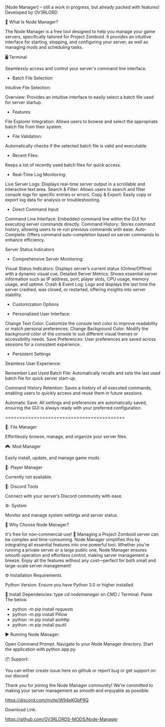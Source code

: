 
[Node Manager] – still a work in progress, but already packed with features! Developed by OV3RLORD

📂 What Is Node Manager? 

The Node Manager is a free tool designed to help you manage your game servers, specifically tailored for Project Zomboid. It provides an intuitive interface for starting, stopping, and configuring your server, as well as managing mods and scheduling tasks.

🖥️:Terminal 

Seamlessly access and control your server's command line interface.

- Batch File Selection

Intuitive File Selection:

Overview: Provides an intuitive interface to easily select a batch file used for server startup.

- Features:

File Explorer Integration: Allows users to browse and select the appropriate batch file from their system.

- File Validation: 

Automatically checks if the selected batch file is valid and executable.

- Recent Files:

Keeps a list of recently used batch files for quick access.

- Real-Time Log Monitoring:

Live Server Logs: Displays real-time server output in a scrollable and interactive text area.
Search & Filter: Allows users to search and filter console logs for specific entries or errors.
Copy & Export: Easily copy or export log data for analysis or troubleshooting.

- Direct Command Input:

Command Line Interface: Embedded command line within the GUI for executing server commands directly.
Command History: Stores command history, allowing users to re-run previous commands with ease.
Auto-Complete: Offers command auto-completion based on server commands to enhance efficiency.

Server Status Indicators

- Comprehensive Server Monitoring:

Visual Status Indicators: Displays server’s current status (Online/Offline) with a dynamic visual cue.
Detailed Server Metrics: Shows essential server information such as IP address, port, player slots, CPU usage, memory usage, and uptime.
Crash & Event Log: Logs and displays the last time the server crashed, was closed, or restarted, offering insights into server stability.

- Customization Options

- Personalized User Interface:

Change Text Color: Customize the console text color to improve readability or match personal preferences.
Change Background Color: Modify the background color of the console to suit different visual themes or accessibility needs.
Save Preferences: User preferences are saved across sessions for a consistent experience.

- Persistent Settings

Seamless User Experience:

Remember Last Used Batch File: Automatically recalls and sets the last used batch file for quick server start-up.

Command History Retention: Saves a history of all executed commands, enabling users to quickly access and reuse them in future sessions.

Automatic Save: All settings and preferences are automatically saved, ensuring the GUI is always ready with your preferred configuration.

==========================================

📂: File Manager 

Effortlessly browse, manage, and organize your server files.

🎮: Mod Manager 

Easily install, update, and manage game mods.

👥: Player Manager 

Currently not available. 

💬: Discord Tools

Connect with your server’s Discord community with ease.

⚙️: System 

Monitor and manage system settings and server status.

🌟 Why Choose Node Manager?

It's free for non-commercial use! 🚀 Managing a Project Zomboid server can be complex and time-consuming. Node Manager simplifies this by integrating all essential features into one powerful tool. Whether you're running a private server or a large public one, Node Manager ensures smooth operation and effortless control, making server management a breeze. Enjoy all the features without any cost—perfect for both small and large-scale server management!

⚙️ Installation Requirements

Python Version: Ensure you have Python 3.0 or higher installed.

📢 Install Dependencies: type *cd nodemanager* on CMD / Terminal. Paste The below. 

- python -m pip install requests
- python -m pip install Pillow
- python -m pip install aiohttp
- python -m pip install psutil

▶️ Running Node Manager: 

Open Command Prompt.
Navigate to your Node Manager directory.
Start the application with python app.py.

📦 Support: 

You can either create issue here on github or report bug or get support on our discord

Thank you for joining the Node Manager community! We’re committed to making your server management as smooth and enjoyable as possible. 

https://discord.com/invite/W94eKGbP9Q

Download Link:

https://github.com/OV3RLORDS-MODS/Node-Manager
